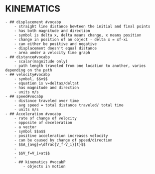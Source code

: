 # KINEMATICS
	- ## displacement #vocabp
		- straight line distance bewteen the initial and final points
		- has both magnitude and direction
		- symbol is delta x, delta means change, x means position
		- change in position of an object - delta x = xf-xi
		- can either be positive and negative
		- displacement doesn't equal distance
		- area under a velocity time graph
	- ## distance#vocabp
		- scalar(magnitude only)
		- path length traveled from one location to another, varies depending on the path
	- ## velocity#vocabp
		- symbol, $$v$$
		- equation is v=deltax/deltat
		- has magnitude and direction
		- units m/s
	- ## speed#vocabp
		- distance traveled over time
		- avg speed = total distance traveled/ total time
		- units m/s
	- ## Acceleration #vocabp
		- rate of change of velocity
		- opposite of deceleration
		- a vector
		- symbol $$a$$
		- positive acceleration increases velocity
		- can be caused by change of speed/direction
		- $$A_{avg}=\dfrac{V_f-V_i}{t}$$
		-
		- $$V_f=V_i+at$$
		-
		- ## kinematics #vocabP
			- objects in motion